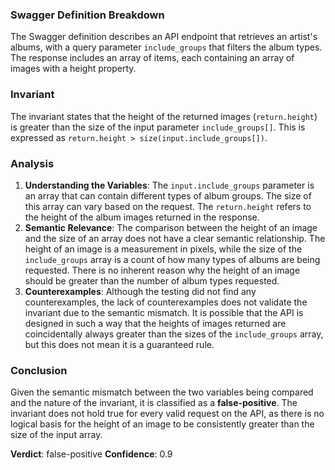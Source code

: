 ### Swagger Definition Breakdown
The Swagger definition describes an API endpoint that retrieves an artist's albums, with a query parameter `include_groups` that filters the album types. The response includes an array of items, each containing an array of images with a height property.

### Invariant
The invariant states that the height of the returned images (`return.height`) is greater than the size of the input parameter `include_groups[]`. This is expressed as `return.height > size(input.include_groups[])`.

### Analysis
1. **Understanding the Variables**: The `input.include_groups` parameter is an array that can contain different types of album groups. The size of this array can vary based on the request. The `return.height` refers to the height of the album images returned in the response.
2. **Semantic Relevance**: The comparison between the height of an image and the size of an array does not have a clear semantic relationship. The height of an image is a measurement in pixels, while the size of the `include_groups` array is a count of how many types of albums are being requested. There is no inherent reason why the height of an image should be greater than the number of album types requested.
3. **Counterexamples**: Although the testing did not find any counterexamples, the lack of counterexamples does not validate the invariant due to the semantic mismatch. It is possible that the API is designed in such a way that the heights of images returned are coincidentally always greater than the sizes of the `include_groups` array, but this does not mean it is a guaranteed rule.

### Conclusion
Given the semantic mismatch between the two variables being compared and the nature of the invariant, it is classified as a **false-positive**. The invariant does not hold true for every valid request on the API, as there is no logical basis for the height of an image to be consistently greater than the size of the input array. 

**Verdict**: false-positive
**Confidence**: 0.9
